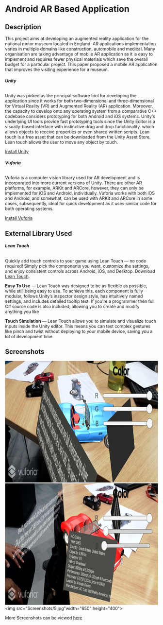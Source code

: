 # Android AR Based Application
## Description

This project aims at developing an augmented reality application for the national motor museum located in England. AR applications implementation varies in multiple domains like construction, automobile and medical. Many organisation are taking advantage of mobile AR application as it is easy to implement and requires fewer physical materials which save the overall budget for a particular project. This paper proposed a mobile AR application that improves the visiting experience for a museum. 

###### **Unity**

Unity was picked as the principal software tool for developing the application since it works for both two-dimensional and three-dimensional for Virtual Reality (VR) and Augmented Reality (AR) application. Moreover, the capacity to develop onto any operating system from a comparative C++ codebase considers prototyping for both Android and iOS systems. Unity's underlying UI tools provide fast prototyping tools since the Unity Editor is a visually-based interface with instinctive drag and drop functionality. which allows objects to receive properties or even shared written scripts. Lean touch is a free asset that can be downloaded from the Unity Asset Store. Lean touch allows the user to move any object by touch.

[Install Unity](https://store.unity.com/download)

###### **Vuforia**

Vuforia is a computer vision library used for AR development and is incorporated into more current versions of Unity. There are other AR platforms, for example, ARKit and ARCore, however, they can only be implemented for iOS and Android, individually. Vuforia works with both iOS and Android, and somewhat, can be used with ARKit and ARCore in some cases, subsequently, ideal for quick development as it uses similar code for both operating systems.

[Install Vuforia](https://developer.vuforia.com/)

## External Library Used

###### **Lean Touch**

Quickly add touch controls to your game using Lean Touch ― no code required! Simply pick the components you want, customize the settings, and enjoy consistent controls across Android, iOS, and Desktop. Download [Lean Touch](https://assetstore.unity.com/packages/tools/input-management/lean-touch-30111).

**Easy To Use** ― Lean Touch was designed to be as flexible as possible, while still being easy to use. To achieve this, each component is fully modular, follows Unity’s inspector design style, has intuitively named settings, and includes detailed tooltip text. If you're a programmer then full C# source code is also included, allowing you to create and modify anything you like

**Touch Simulation** ― Lean Touch allows you to simulate and visualize touch inputs inside the Unity editor. This means you can test complex gestures like pinch and twist without deploying to your mobile device, saving you a lot of development time.

## Screenshots
<img src="Screenshots/1.jpg" width="650" height="400"> <img src="Screenshots/2.jpg" width="650" height="400"> <img src="Screenshots/5.jpg"width="650" height="400">

More Screenshots can be viewed [here](Screenshots/)